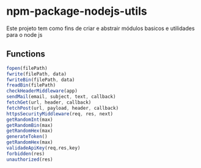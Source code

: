 # npm-package-nodejs-utils
Este projeto tem como fins de criar e abstrair módulos basicos e utilidades para o node js

## Functions
```js
fopen(filePath)
fwrite(filePath, data)
fwriteBin(filePath, data)
freadBin(filePath)
checkHeaderMiddleware(app)
sendMail(email, subject, text, callback)
fetchGet(url, header, callback)
fetchPost(url, payload, header, callback)
httpsSecurityMiddleware(req, res, next)
getRandomInt(max)
getRandomBin(max)
getRandomHex(max)
generateToken()
getRandomHex(max)
validadeApiKey(req,res,key)
forbidden(res)
unauthorized(res)
```

